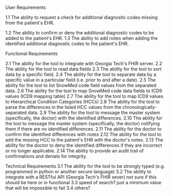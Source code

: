 User Requirements

1.1 The ability to request a check for additional diagnostic codes missing from the patient's EHR.

1.2 The ability to confirm or deny the additional diagnostic codes to be added to the patient's EHR.
1.3 The ability to add notes when adding the identified additional diagnostic codes to the patient's EHR.

Functional Requirements


2.1 The ability for the tool to integrate with Georgia Tech's FHIR server.
2.2 The ability for the tool to read data fields
2.3 The ability for the tool to sort data by a specific field.
2.4 The ability for the tool to separate data by a specific value in a particular field (i.e. prior to and after a date).
2.5 The ability for the tool to list SnowMed code field values from the separated data. 
2.6 The ability for the tool to map SnowMed code data fields to ICD9 values (ICD9 mapping table)
2.7 The ability for the tool to map ICD9 values to Hierarchical Condition Categories (HCCs)
2.8 The ability for the tool to parse the differences in the listed HCC values from the chronologically-separated data.
2.9 The ability for the tool to message the master system (specifically, the doctor) with the identified differences.
2.10 The ability for the tool to message the master system (specifically, the doctor) notifying them if there are no identified differences.
2.11 The ability for the doctor to confirm the identified differences with notes
2.12 The ability for the tool to add the missing HCC to the patient's EHR with the doctor's notes.
2.13 The ability for the doctor to deny the identified differences if they are incorrect or no longer applicable.
2.14 The ability to provide an audit trail of confirmations and denials for integrity.

Technical Requirements
3.1 The ability for the tool to be strongly typed (e.g. programmed in python or another secure language) 
3.2 The ability to integrate with a RESTful API (Georgia Tech's FHIR sever) not sure if this should be here or in functional
3.3 speed of search? just a minimum value that will be impossible to fail
3.4 others?
